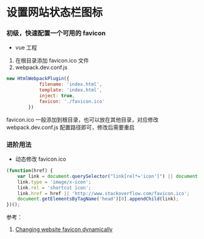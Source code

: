 # 设置网站状态栏图标

### 初级，快速配置一个可用的 favicon
* vue 工程
1. 在根目录添加 favicon.ico 文件
2. webpack.dev.conf.js
```javascript
new HtmlWebpackPlugin({
            filename: 'index.html',
            template: 'index.html',
            inject: true,
            favicon: './favicon.ico'
        })
```
favicon.ico 一般添加到根目录，也可以放在其他目录，对应修改webpack.dev.conf.js 配置路径即可，修改后需要重启


### 进阶用法
* 动态修改 favicon.ico
```javascript
(function(href) {
    var link = document.querySelector("link[rel*='icon']") || document.createElement('link');
    link.type = 'image/x-icon';
    link.rel = 'shortcut icon';
    link.href = href || 'http://www.stackoverflow.com/favicon.ico';
    document.getElementsByTagName('head')[0].appendChild(link);
})();
```

参考：
1. [Changing website favicon dynamically](https://stackoverflow.com/questions/260857/changing-website-favicon-dynamically)